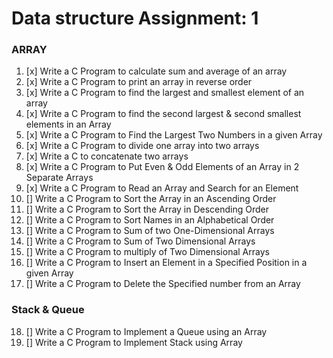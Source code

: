 # Data structure Assignment: 1

### ARRAY

1. [x] Write a C Program to calculate sum and average of an array
2. [x] Write a C Program to print an array in reverse order
3. [x] Write a C Program to find the largest and smallest element of an array
4. [x] Write a C Program to find the second largest & second smallest elements in an Array
5. [x] Write a C Program to Find the Largest Two Numbers in a given Array
6. [x] Write a C Program to divide one array into two arrays
7. [x] Write a C to concatenate two arrays
8. [x] Write a C Program to Put Even & Odd Elements of an Array in 2 Separate Arrays
9. [x] Write a C Program to Read an Array and Search for an Element
10. [] Write a C Program to Sort the Array in an Ascending Order
11. [] Write a C Program to Sort the Array in Descending Order
12. [] Write a C Program to Sort Names in an Alphabetical Order
13. [] Write a C Program to Sum of two One-Dimensional Arrays
14. [] Write a C Program to Sum of Two Dimensional Arrays
15. [] Write a C Program to multiply of Two Dimensional Arrays
16. [] Write a C Program to Insert an Element in a Specified Position in a given Array
17. [] Write a C Program to Delete the Specified number from an Array

### Stack & Queue

18. [] Write a C Program to Implement a Queue using an Array
19. [] Write a C Program to Implement Stack using Array
